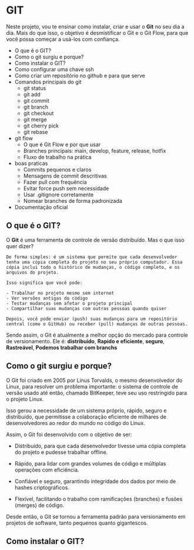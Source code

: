 # GIT 

Neste projeto, vou te ensinar como instalar, criar e usar o **Git** no seu dia a dia. Mais do que isso, o objetivo é desmistificar o Git e o Git Flow, para que você possa começar a usá-los com confiança.

- O que é o GIT?
- Como o git surgiu e porque?
- Como instalar o GIT?
- Como configurar uma chave ssh
- Como criar um repositório no github e para que serve
- Comandos principais do git
    - git status
    - git add
    - git commit 
    - git branch
    - git checkout
    - git merge
    - git cherry pick
    - git rebase
- git flow
    - O que é Git Flow e por que usar
    - Branches principais: main, develop, feature, release, hotfix
    - Fluxo de trabalho na prática 
- boas praticas
    - Commits pequenos e claros
    - Mensagens de commit descritivas
    - Fazer pull com frequência
    - Evitar force push sem necessidade
    - Usar .gitignore corretamente
    - Nomear branches de forma padronizada
- Documentação oficial

## O que é o GIT?

O **Git** é uma ferramenta de controle de versão distribuído. Mas o que isso quer dizer?

```text
De forma simples: é um sistema que permite que cada desenvolvedor tenha uma cópia completa do projeto no seu próprio computador. Essa cópia inclui todo o histórico de mudanças, o código completo, e os arquivos do projeto.

Isso significa que você pode:

- Trabalhar no projeto mesmo sem internet
- Ver versões antigas do código
- Testar mudanças sem afetar o projeto principal
- Compartilhar suas mudanças com outras pessoas quando quiser

Depois, você pode enviar (push) suas mudanças para um repositório central (como o GitHub) ou receber (pull) mudanças de outras pessoas.
```

Sendo assim, o Git é atualmente a melhor opção do mercado para controle de versionamento. Ele é: **distribuido**, **Rapido e eficiente**, **seguro**, **Rastreável**, **Podemos trabalhar com branchs**

## Como o git surgiu e porque?

O Git foi criado em 2005 por Linus Torvalds, o mesmo desenvolvedor do Linux, para resolver um problema importante: o sistema de controle de versão usado até então, chamado BitKeeper, teve seu uso restringido para o projeto Linux.

Isso gerou a necessidade de um sistema próprio, rápido, seguro e distribuído, que permitisse a colaboração eficiente de milhares de desenvolvedores ao redor do mundo no código do Linux.

Assim, o Git foi desenvolvido com o objetivo de ser:

- Distribuído, para que cada desenvolvedor tivesse uma cópia completa do projeto e pudesse trabalhar offline.

- Rápido, para lidar com grandes volumes de código e múltiplas operações com eficiência.

- Confiável e seguro, garantindo integridade dos dados por meio de hashes criptográficos.

- Flexível, facilitando o trabalho com ramificações (branches) e fusões (merges) de código.

Desde então, o Git se tornou a ferramenta padrão para versionamento em projetos de software, tanto pequenos quanto gigantescos.

## Como instalar o GIT?